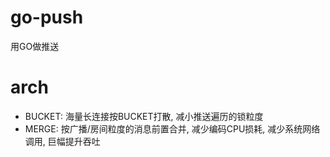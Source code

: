 # go-push

用GO做推送

# arch

* BUCKET: 海量长连接按BUCKET打散, 减小推送遍历的锁粒度
* MERGE: 按广播/房间粒度的消息前置合并, 减少编码CPU损耗, 减少系统网络调用, 巨幅提升吞吐